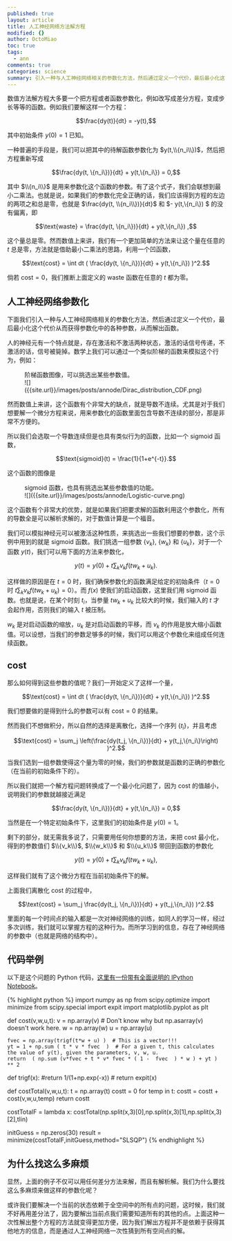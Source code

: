 ```yaml
---
published: true
layout: article
title: 人工神经网络方法解方程
modified: {}
author: OctoMiao
toc: true
tags: 
  - ann
comments: true
categories: science
summary: 引入一种与人工神经网络相关的参数化方法，然后通过定义一个代价，最后最小化这个代价从而获得参数化中的各种参数，从而解出函数。
---
```


数值方法解方程大多要一个把方程或者函数参数化，例如改写成差分方程，变成步长等等的函数。例如我们要解这样一个方程：

$$\frac{dy(t)}{dt} = -y(t),$$

其中初始条件 $y(0)=1$ 已知。

一种普遍的手段是，我们可以把其中的待解函数参数化为 $y(t,\\{n_i\\})$，然后把方程重新写成

$$\frac{dy(t, \{n_i\})}{dt}  + y(t,\{n_i\}) = 0,$$

其中 $\\{n_i\\}$ 是用来参数化这个函数的参数。有了这个式子，我们会联想到最小二乘法。也就是说，如果我们的参数化完全正确的话，我们应该得到方程的左边的两项之和总是零，也就是 $\frac{dy(t, \\{n_i\\})}{dt}$ 和 $- y(t,\\{n_i\\}) $ 的没有偏离，即

$$\text{waste} = \frac{dy(t, \{n_i\})}{dt}  + y(t,\{n_i\}) ,$$

这个量总是零。然而数值上来讲，我们有一个更加简单的方法来让这个量在任意的 $t$ 总是零，方法就是借助最小二乘法的思路，利用一个凹函数，

$$\text{cost} = \int dt ( \frac{dy(t, \{n_i\})}{dt}  + y(t,\{n_i\}) )^2.$$

倘若 $\text{cost} = 0$，我们推断上面定义的 $\text{waste}$ 函数在任意的 $t$ 都为零。

## 人工神经网络参数化

下面我们引入一种与人工神经网络相关的参数化方法，然后通过定义一个代价，最后最小化这个代价从而获得参数化中的各种参数，从而解出函数。

人的神经元有一个特点就是，存在激活和不激活两种状态，激活的话信号传递，不激活的话，信号被毙掉。数学上我们可以通过一个类似阶梯的函数来模拟这个行为，例如：

<figure markdown="1">
<figcaption>
阶梯函数图像，可以挑选出某些参数值。
</figcaption>
![]({{site.url}}/images/posts/annode/Dirac_distribution_CDF.png)
</figure>

然而数值上来讲，这个函数有个非常大的缺点，就是导数不连续。尤其是对于我们想要解一个微分方程来说，用来参数化的函数里面包含导数不连续的部分，那是非常不方便的。

所以我们会选取一个导数连续但是也具有类似行为的函数，比如一个 sigmoid 函数，

$$\text{sigmoid}(t) = \frac{1}{1+e^{-t}}.$$

这个函数的图像是


<figure markdown="1">
<figcaption>
sigmoid 函数，也具有挑选出某些参数值的功能。
</figcaption>
![]({{site.url}}/images/posts/annode/Logistic-curve.png)
</figure>

这个函数有个非常大的优势，就是如果我们把要求解的函数利用这个参数化，所有的导数全是可以解析求解的，对于数值计算是一个福音。


我们可以模拟神经元可以被激活这种性质，来挑选出一些我们想要的参数，这个示例中用到的就是 sigmoid 函数。我们挑选一组参数 $\{v_k\}$, $\{w_k\}$ 和 $\{u_k\}$，对于一个函数 $y(t)$，我们可以用下面的方法来参数化，

$$y(t)= y(0)+t \sum_k v_k f(t w_k+u_k).$$

这样做的原因是在 $t=0$ 时，我们确保参数化的函数满足给定的初始条件（$t=0$ 时 $t \sum_k v_k f(t w_k+u_k)=0$）。而 $f(x)$ 使我们的启动函数，这里我们用 sigmoid 函数。也就是说，在某个时刻 $t_i$，当参量 $t w_k+u_k$ 比较大的时候，我们输入的 $t$ 才会起作用，否则我们的输入 $t$ 被压制。

$w_k$ 是对启动函数的缩放，$u_k$ 是对启动函数的平移，而 $v_k$ 的作用是放大缩小函数值。可以设想，当我们的参数足够多的时候，我们可以用这个参数化来组成任何连续函数。


## cost

那么如何得到这些参数的值呢？我们一开始定义了这样一个量，

$$\text{cost} = \int dt ( \frac{dy(t, \{n_i\})}{dt}  + y(t,\{n_i\}) )^2.$$

我们想要做的是得到什么的参数可以有 $\text{cost} = 0$ 的结果。

然而我们不想做积分，所以自然的选择是离散化，选择一个序列 $\{t_i\}$，并且考虑

$$\text{cost} = \sum_j \left(\frac{dy(t_j, \{n_i\})}{dt}  + y(t_j,\{n_i\}\right) )^2.$$

当我们选到一组参数使得这个量为零的时候，我们的参数就是函数的正确的参数化（在当前的初始条件下的）。

所以我们就把一个解方程问题转换成了一个最小化问题了，因为 $\text{cost}$ 的值越小，说明我们的参数就越接近满足

$$\frac{dy(t, \{n_i\})}{dt}  + y(t,\{n_i\}) = 0,$$

当然是在一个特定初始条件下，这里我们的初始条件是 $y(0)=1$。

剩下的部分，就无需我多说了，只需要用任何你想要的方法，来把 $\text{cost}$ 最小化，得到的参数值们 $\\{v_k\\}$, $\\{w_k\\}$ 和 $\\{u_k\\}$ 带回到函数的参数化

$$y(t)= y(0)+t \sum_k v_k f(t w_k+u_k),$$

这样我们就有了这个微分方程在当前初始条件下的解。


上面我们离散化 cost 的过程中，

$$\text{cost} = \sum_j \frac{dy(t_j, \{n_i\})}{dt}  + y(t_j,\{n_i\}) )^2.$$

里面的每一个时间点的输入都是一次对神经网络的训练，如同人的学习一样，经过多次训练，我们就可以掌握方程的这种行为。而所学习到的信息，存在了神经网络的参数中（也就是网络的结构中）。


## 代码举例

以下是这个问题的 Python 代码，[这里有一份带有全面说明的 IPython Notebook](http://nbviewer.ipython.org/github/NeuPhysics/aNN/blob/master/ipynb/Basics.ipynb)。

{% highlight python %} 
import numpy as np
from scipy.optimize import minimize
from scipy.special import expit
import matplotlib.pyplot as plt

def cost(v,w,u,t):
    v = np.array(v)   # Don't know why but np.asarray(v) doesn't work here.
    w = np.array(w)
    u = np.array(u)
    
    fvec = np.array(trigf(t*w + u) )  # This is a vector!!!
    yt = 1 + np.sum ( t * v * fvec  )  # For a given t, this calculates the value of y(t), given the parameters, v, w, u.
    return  ( np.sum (v*fvec + t * v* fvec * ( 1 -  fvec  ) * w ) + yt )   ** 2

def trigf(x):
    #return 1/(1+np.exp(-x)) #
    return expit(x)

def costTotal(v,w,u,t):
    t = np.array(t)
    costt = 0
    for temp in t:
        costt = costt + cost(v,w,u,temp)
    return costt

costTotalF = lambda x: costTotal(np.split(x,3)[0],np.split(x,3)[1],np.split(x,3)[2],tlin)

initGuess = np.zeros(30)
result = minimize(costTotalF,initGuess,method="SLSQP")
{% endhighlight %}



## 为什么找这么多麻烦

显然，上面的例子不仅可以用任何差分方法来解，而且有解析解。我们为什么要找这么多麻烦来做这样的参数化呢？

或许我们要解决一个当前的状态依赖于全空间中的所有点的问题，这时候，我们就不好再用差分法了，因为要解出当前点我们需要知道所有的其他的点。上面这种一次性解出整个方程的方法就变得更加方便，因为我们解出方程并不是依赖于获得其他地方的信息，而是通过人工神经网络一次性猜到所有空间点的解。